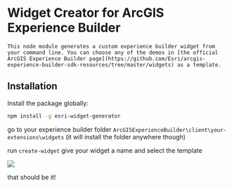 # Widget Creator for ArcGIS Experience Builder

    This node module generates a custom experience builder widget from your command line. You can choose any of the demos in [the official ArcGIS Experience Builder page](https://github.com/Esri/arcgis-experience-builder-sdk-resources/tree/master/widgets) as a template.
## Installation

Install the package globally:

```bash
npm install -g esri-widget-generator
```


go to your experience builder folder ``ArcGISExperienceBuilder\client\your-extensions\widgets``
(it will install the folder anywhere though)


run ``create-widget``
give your widget a name and select the template

![]("https://github.com/sebastian-ch/experience-builder-widget-generator/blob/main/example.gif")




that should be it!




